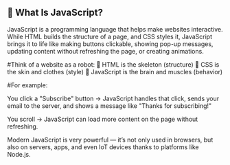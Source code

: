 ## 📖 What Is JavaScript?
JavaScript is a programming language that helps make websites interactive. While HTML builds the structure of a page, and CSS styles it, JavaScript brings it to life like making buttons clickable, showing pop-up messages, updating content without refreshing the page, or creating animations.

#Think of a website as a robot:
🧱 HTML is the skeleton (structure)
🎨 CSS is the skin and clothes (style)
🧠 JavaScript is the brain and muscles (behavior)

#For example:

You click a "Subscribe" button → JavaScript handles that click, sends your email to the server, and shows a message like "Thanks for subscribing!"

You scroll → JavaScript can load more content on the page without refreshing.

Modern JavaScript is very powerful — it’s not only used in browsers, but also on servers, apps, and even IoT devices thanks to platforms like Node.js.